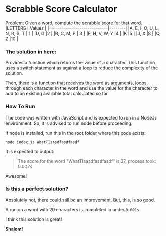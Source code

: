 # Scrabble Score Calculator

Problem: Given a word, compute the scrabble score for that word.
|LETTERS                      | Values |
|-----------------------------|--------|
|A, E, I, O, U, L, N, R, S, T | 1      |
|D, G                         |2       |
|B, C, M, P                   | 3      |
|F, H, V, W, Y                |4       |
|K                            |5       |
|J, X                         |8       |
|Q, Z                         |10      |

### The solution in here:

Provides a function which returns the value of a character. This function uses a
switch statement as against a loop to reduce the complexity of the solution.

Then, there is a function that receives the word as arguments, loops through
each character in the word and use the value for the character to add to an
existing available total calculated so far.

### How To Run

The code was written with JavaScript and is expected to run in a NodeJs
environment. So, it is advised to run node before proceeding.

If node is installed, run this in the root folder where this code exists:

`node index.js WhatTIsasdfasdfasdf`

It is expected to output:

> The score for the word "WhatTIsasdfasdfasdf" is 37, process took: 0.002s

Awesome!

### Is this a perfect solution?

Absolutely not, there could still be an improvement. But, this, is so good.

A run on a word with 20 characters is completed in under `0.001s`.

I think this solution is great!

**Shalom!**
